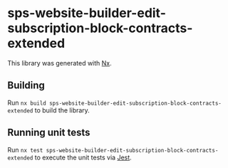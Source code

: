 # sps-website-builder-edit-subscription-block-contracts-extended

This library was generated with [Nx](https://nx.dev).

## Building

Run `nx build sps-website-builder-edit-subscription-block-contracts-extended` to build the library.

## Running unit tests

Run `nx test sps-website-builder-edit-subscription-block-contracts-extended` to execute the unit tests via [Jest](https://jestjs.io).
